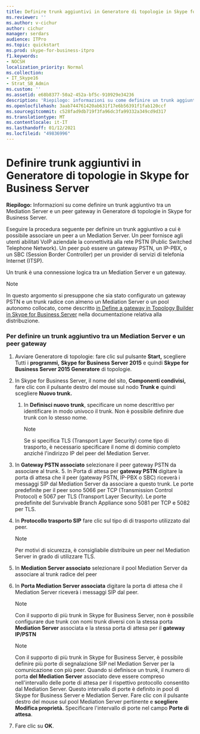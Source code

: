 ```yaml
---
title: Definire trunk aggiuntivi in Generatore di topologie in Skype for Business Server
ms.reviewer: ''
ms.author: v-cichur
author: cichur
manager: serdars
audience: ITPro
ms.topic: quickstart
ms.prod: skype-for-business-itpro
f1.keywords:
- NOCSH
localization_priority: Normal
ms.collection:
- IT_Skype16
- Strat_SB_Admin
ms.custom: ''
ms.assetid: e68b8377-50a2-452a-bf5c-910929e34236
description: 'Riepilogo: informazioni su come definire un trunk aggiuntivo tra un Mediation Server e un peer gateway in Generatore di topologie in Skype for Business Server.'
ms.openlocfilehash: 3aab744761420ab631f17e6b56391f1fab120ccf
ms.sourcegitcommit: c528fad9db719f3fa96dc3fa99332a349cd9d317
ms.translationtype: MT
ms.contentlocale: it-IT
ms.lasthandoff: 01/12/2021
ms.locfileid: "49836996"
---
```

# <a name="define-additional-trunks-in-topology-builder-in-skype-for-business-server"></a>Definire trunk aggiuntivi in Generatore di topologie in Skype for Business Server
 
**Riepilogo:** Informazioni su come definire un trunk aggiuntivo tra un Mediation Server e un peer gateway in Generatore di topologie in Skype for Business Server.
  
Eseguire la procedura seguente per definire un trunk aggiuntivo a cui è possibile associare un peer a un Mediation Server. Un peer fornisce agli utenti abilitati VoIP aziendale la connettività alla rete PSTN (Public Switched Telephone Network). Un peer può essere un gateway PSTN, un IP-PBX, o un SBC (Session Border Controller) per un provider di servizi di telefonia Internet (ITSP).
  
Un trunk è una connessione logica tra un Mediation Server e un gateway.
  
> [!NOTE]
> In questo argomento si presuppone che sia stato configurato un gateway PSTN e un trunk radice con almeno un Mediation Server o un pool autonomo collocato, come descritto [in Define a gateway in Topology Builder in Skype for Business Server](define-a-gateway.md) nella documentazione relativa alla distribuzione.
  
### <a name="to-define-an-additional-trunk-between-a-mediation-server-and-a-gateway-peer"></a>Per definire un trunk aggiuntivo tra un Mediation Server e un peer gateway

1. Avviare Generatore di topologie: fare clic sul pulsante **Start,** scegliere Tutti i **programmi,** **Skype for Business Server 2015** e quindi **Skype for Business Server 2015 Generatore** di topologie.
    
2. In Skype for Business Server, il nome del sito, **Componenti condivisi,** fare clic con il pulsante destro del mouse sul nodo **Trunk e** quindi scegliere **Nuovo trunk.**
   1. In **Definisci nuovo trunk**, specificare un nome descrittivo per identificare in modo univoco il trunk. Non è possibile definire due trunk con lo stesso nome.
    
      > [!NOTE]
      > Se si specifica TLS (Transport Layer Security) come tipo di trasporto, è necessario specificare il nome di dominio completo anziché l'indirizzo IP del peer del Mediation Server. 
  
3. In **Gateway PSTN associato** selezionare il peer gateway PSTN da associare al trunk.
    5. In Porta di attesa per **gateway PSTN** digitare la porta di attesa che il peer (gateway PSTN, IP-PBX o SBC) riceverà i messaggi SIP dal Mediation Server da associare a questo trunk. Le porte predefinite per il peer sono 5066 per TCP (Transmission Control Protocol) e 5067 per TLS (Transport Layer Security). Le porte predefinite del Survivable Branch Appliance sono 5081 per TCP e 5082 per TLS.
    
4. In **Protocollo trasporto SIP** fare clic sul tipo di di trasporto utilizzato dal peer.
    
    > [!NOTE]
    > Per motivi di sicurezza, è consigliabile distribuire un peer nel Mediation Server in grado di utilizzare TLS. 
  
5. In **Mediation Server associato** selezionare il pool Mediation Server da associare al trunk radice del peer
    
6. In **Porta Mediation Server associata** digitare la porta di attesa che il Mediation Server riceverà i messaggi SIP dal peer.
    
    > [!NOTE]
    > Con il supporto di più trunk in Skype for Business Server, non è possibile configurare due trunk con nomi trunk diversi con la stessa porta **Mediation Server** associata e la stessa porta di attesa per il **gateway IP/PSTN**
  
    > [!NOTE]
    > Con il supporto di più trunk in Skype for Business Server, è possibile definire più porte di segnalazione SIP nel Mediation Server per la comunicazione con più peer. Quando si definisce un trunk, il numero di porta **del Mediation Server** associato deve essere compreso nell'intervallo delle porte di attesa per il rispettivo protocollo consentito dal Mediation Server. Questo intervallo di porte è definito in pool di Skype for Business Server e Mediation Server. Fare clic con il pulsante destro del mouse sul pool Mediation Server pertinente e **scegliere Modifica proprietà.** Specificare l'intervallo di porte nel campo **Porte di attesa**.
  
7. Fare clic su **OK**. 
    

